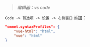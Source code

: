 > *编辑器：vs code*

`Code -> 首选项 -> 设置 -> 右侧窗口`   添加：
``` json
"emmet.syntaxProfiles": {
    "vue-html": "html",
    "vue": "html"
}
```